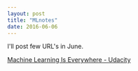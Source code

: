 ```yaml
---
layout: post
title: "MLnotes"
date: 2016-06-06
---
```


I'll post few URL's in June.

[Machine Learning Is Everywhere - Udacity](http://blog.udacity.com/2016/06/machine-learning-everywhere-netflix-personalized-medicine-fraud-prevention.html)
